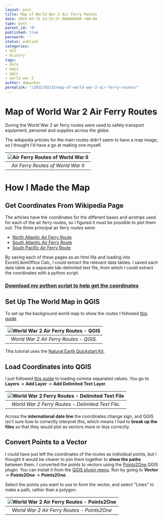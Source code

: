 ```yaml
---
layout: post
title: Map of World War 2 Air Ferry Routes
date: 2015-03-15 13:53:57.000000000 +00:00
type: post
parent_id: '0'
published: true
password: ''
status: publish
categories:
- GIS
- History
tags:
- data
- maps
- qgis
- world war 2
author: deparkes
permalink: "/2015/03/15/map-of-world-war-2-air-ferry-routes/"
---
```

<h1>Map of World War 2 Air Ferry Routes</h1>
During the World War 2 air ferry routes were used to safely transport equipment, personel and supplies across the globe.

The wikipedia articles for the main routes didn't seem to have a map image, so I thought I'd have a go at making one myself.


| ![Air Ferry Routes of World War II]({{site.baseurl}}/assets/2015/03/AirFerryRoutesOfWWII_small-1024x561.png) |
|:--:|
| *Air Ferry Routes of World War II* |

<h1>How I Made the Map</h1>
<h2>Get Coordinates From Wikipedia Page</h2>
The articles have the coordinates for the different bases and airstrips used for each of the air ferry routes, so I figured it must be possible to plot them out.
The three principal air ferry routes were:
<ul>
<li><a href="https://en.wikipedia.org/wiki/North_Atlantic_air_ferry_route_in_World_War_II">North Atlantic Air Ferry Route</a></li>
<li><a href="https://en.wikipedia.org/wiki/South_Atlantic_air_ferry_route_in_World_War_II">South Atlantic Air Ferry Route</a></li>
<li><a href="https://en.wikipedia.org/wiki/South_Pacific_air_ferry_route_in_World_War_II">South Pacific Air Ferry Route</a></li>
</ul>
By saving each of these pages as an html file and loading into Excel/LibreOffice Calc, I could extract the relevant data tables.
I saved each data table as a separate tab-delimited text file, from which I could extract the coordinates with a python script.
<h3><a href="https://github.com/deparkes/AirFerry/blob/master/StripCoords.py">Download my python script to help get the coordinates</a></h3>
<h2>Set Up The World Map in QGIS</h2>

To set up the background world map to show the routes I followed <a href="https://www.qgistutorials.com/en/docs/making_a_map.html">this guide</a>

| ![World War 2 Air Ferry Routes - QGIS]({{site.baseurl}}/assets/2015/03/QGIS_AirFerry-300x169.png) |
|:--:|
| *World War 2 Air Ferry Routes - QGIS.* |


This tutorial uses the <a class="reference external" href="https://kelso.it/x/nequickstart">Natural Earth Quickstart Kit</a>.
<h2>Load Coordinates into QGIS</h2>
I just followed <a href="https://www.qgistutorials.com/en/docs/importing_spreadsheets_csv.html">this guide</a> to loading comma separated values. You go to <strong>Layers</strong> -&gt; <strong>Add Layer</strong> -&gt; <strong>Add Delimited Text Layer</strong>.

| ![World War 2 Ferry Routes - Delimited Text File]({{site.baseurl}}/assets/2015/03/TextDelimitedFile-300x192.png) |
|:--:|
| *World War 2 Ferry Routes - Delimited Text File.* |

Across the <strong>international date line</strong> the coordinates change sign, and QGIS isn't sure how to correctly interpret this, which means I had to <strong>break up the files</strong> so that they would plot as vectors more or less correctly.
<h2>Convert Points to a Vector</h2>
I could have just left the coordinates of the routes as individual points, but I thought it would be clearer to join them together to <strong>show the paths</strong> between them.
I converted the points to vectors using the <a href="https://plugins.qgis.org/plugins/points2one/">Points2One </a>QGIS plugin. You can install it from the <a href="https://www.qgistutorials.com/en/docs/using_plugins.html">QGIS plugin menu</a>.
Run by going to <strong>Vector</strong> -&gt; <strong>Points2One</strong> -&gt; <strong>Points2One</strong>.

Select the points you want to use to form the vector, and select "Lines" to make a path, rather than a polygon.

| ![World War 2 Air Ferry Routes - Points2One]({{site.baseurl}}/assets/2015/03/Points2One-221x300.png) |
|:--:|
| *World War 2 Air Ferry Routes - Points2One* |

